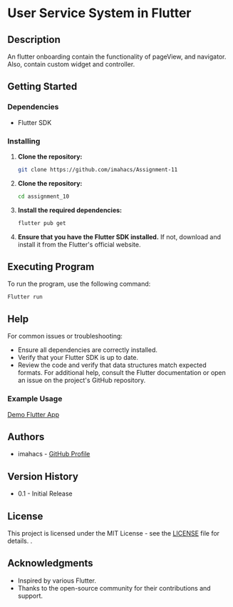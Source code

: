 # User Service System in Flutter

## Description
An flutter onboarding contain the functionality of pageView, and navigator. Also, contain custom widget and controller.

## Getting Started

### Dependencies
- Flutter SDK

### Installing
1. **Clone the repository:**
   ```bash
   git clone https://github.com/imahacs/Assignment-11
   ```
2. **Clone the repository:**
    ```bash
    cd assignment_10
     ```
3. **Install the required dependencies:**
    ```bash
    flutter pub get
    ```
4. **Ensure that you have the Flutter SDK installed.** If not, download and install it from the Flutter's official website.

## Executing Program
To run the program, use the following command:

    Flutter run

## Help
For common issues or troubleshooting:

- Ensure all dependencies are correctly installed.
- Verify that your Flutter SDK is up to date.
- Review the code and verify that data structures match expected formats.
For additional help, consult the Flutter documentation or open an issue on the project's GitHub repository.

### Example Usage
<!-- <img src="assets/img/image.png" alt="Flutter" width="400" style= "" /> -->
[Demo Flutter App](https://drive.google.com/file/d/1y-0LtlIa7qpNLZQUv2RKHQNlAfoEjdMv/view?usp=sharing)





## Authors
- imahacs - [GitHub Profile](https://github.com/imahacs)

## Version History
- 0.1 - Initial Release

## License
This project is licensed under the MIT License - see the [LICENSE](LICENSE.md) file for details.
.

## Acknowledgments
- Inspired by various Flutter.
- Thanks to the open-source community for their contributions and support.